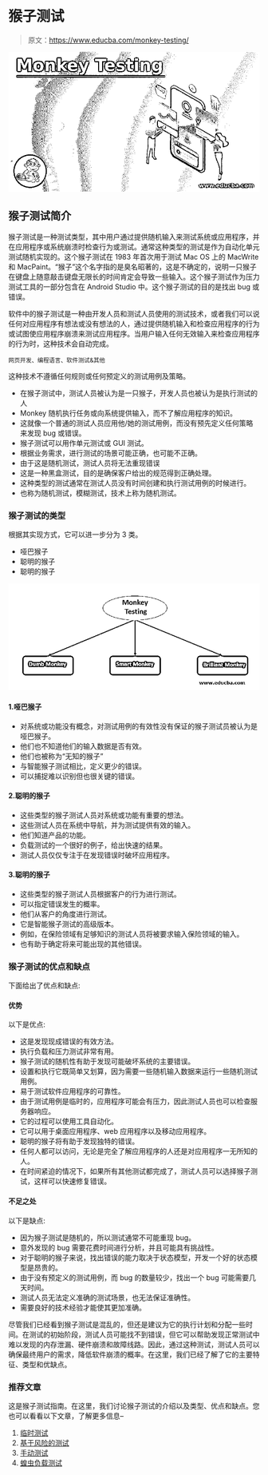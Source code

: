 # 猴子测试

> 原文：<https://www.educba.com/monkey-testing/>

![Monkey Testing](img/203f2904dada2a8abe0b149fe946feea.png)



## 猴子测试简介

猴子测试是一种测试类型，其中用户通过提供随机输入来测试系统或应用程序，并在应用程序或系统崩溃时检查行为或测试。通常这种类型的测试是作为自动化单元测试随机实现的。这个猴子测试在 1983 年首次用于测试 Mac OS 上的 MacWrite 和 MacPaint。“猴子”这个名字指的是臭名昭著的，这是不确定的，说明一只猴子在键盘上随意敲击键盘无限长的时间肯定会导致一些输入。这个猴子测试作为压力测试工具的一部分包含在 Android Studio 中。这个猴子测试的目的是找出 bug 或错误。

软件中的猴子测试是一种由开发人员和测试人员使用的测试技术，或者我们可以说任何对应用程序有想法或没有想法的人，通过提供随机输入和检查应用程序的行为或试图使应用程序崩溃来测试应用程序。当用户输入任何无效输入来检查应用程序的行为时，这种技术会自动完成。

<small>网页开发、编程语言、软件测试&其他</small>

这种技术不遵循任何规则或任何预定义的测试用例及策略。

*   在猴子测试中，测试人员被认为是一只猴子，开发人员也被认为是执行测试的人
*   Monkey 随机执行任务或向系统提供输入，而不了解应用程序的知识。
*   这就像一个普通的测试人员应用他/她的测试用例，而没有预先定义任何策略来发现 bug 或错误。
*   猴子测试可以用作单元测试或 GUI 测试。
*   根据业务需求，进行测试的场景可能正确，也可能不正确。
*   由于这是随机测试，测试人员将无法重现错误
*   这是一种黑盒测试，目的是确保客户给出的规范得到正确处理。
*   这种类型的测试通常在测试人员没有时间创建和执行测试用例的时候进行。
*   也称为随机测试，模糊测试，技术上称为随机测试。

### 猴子测试的类型

根据其实现方式，它可以进一步分为 3 类。

*   哑巴猴子
*   聪明的猴子
*   聪明的猴子

![monkey test flowchart](img/6e248860118ebbc3c73c290a80f61d41.png)



#### 1.哑巴猴子

*   对系统或功能没有概念，对测试用例的有效性没有保证的猴子测试员被认为是哑巴猴子。
*   他们也不知道他们的输入数据是否有效。
*   他们也被称为“无知的猴子”
*   与智能猴子测试相比，定义更少的错误。
*   可以捕捉难以识别但也很关键的错误。

#### 2.聪明的猴子

*   这些类型的猴子测试人员对系统或功能有重要的想法。
*   这些测试人员在系统中导航，并为测试提供有效的输入。
*   他们知道产品的功能。
*   负载测试的一个很好的例子，给出快速的结果。
*   测试人员仅仅专注于在发现错误时破坏应用程序。

#### 3.聪明的猴子

*   这些类型的猴子测试人员根据客户的行为进行测试。
*   可以指定错误发生的概率。
*   他们从客户的角度进行测试。
*   它是智能猴子测试的高级版本。
*   例如，在保险领域有足够知识的测试人员将被要求输入保险领域的输入。
*   也有助于确定将来可能出现的其他错误。

### 猴子测试的优点和缺点

下面给出了优点和缺点:

#### 优势

以下是优点:

*   这是发现现成错误的有效方法。
*   执行负载和压力测试非常有用。
*   猴子测试的随机性有助于发现可能破坏系统的主要错误。
*   设置和执行它既简单又划算，因为需要一些随机输入数据来运行一些随机测试用例。
*   易于测试软件应用程序的可靠性。
*   由于测试用例是临时的，应用程序可能会有压力，因此测试人员也可以检查服务器响应。
*   它的过程可以使用工具自动化。
*   它可以用于桌面应用程序、web 应用程序以及移动应用程序。
*   聪明的猴子将有助于发现独特的错误。
*   任何人都可以访问，无论是完全了解应用程序的人还是对应用程序一无所知的人。
*   在时间紧迫的情况下，如果所有其他测试都完成了，测试人员可以选择猴子测试，这样可以快速修复错误。

#### 不足之处

以下是缺点:

*   因为猴子测试是随机的，所以测试通常不可能重现 bug。
*   意外发现的 bug 需要花费时间进行分析，并且可能具有挑战性。
*   对于聪明的猴子来说，找出错误的能力取决于状态模型，开发一个好的状态模型是昂贵的。
*   由于没有预定义的测试用例，而 bug 的数量较少，找出一个 bug 可能需要几天时间。
*   测试人员无法定义准确的测试场景，也无法保证准确性。
*   需要良好的技术经验才能使其更加准确。

尽管我们已经看到猴子测试是混乱的，但还是建议为它的执行计划和分配一些时间。在测试的初始阶段，测试人员可能找不到错误，但它可以帮助发现正常测试中难以发现的内存泄漏、硬件崩溃和故障线路。因此，通过这种测试，测试人员可以确保最终用户的需求，降低软件崩溃的概率。在这里，我们已经了解了它的主要特征、类型和优缺点。

### 推荐文章

这是猴子测试指南。在这里，我们讨论猴子测试的介绍以及类型、优点和缺点。您也可以看看以下文章，了解更多信息–

1.  [临时测试](https://www.educba.com/adhoc-testing/)
2.  [基于风险的测试](https://www.educba.com/risk-based-testing/)
3.  [手动测试](https://www.educba.com/manual-testing/)
4.  [蝗虫负载测试](https://www.educba.com/locust-load-testing/)





